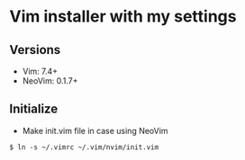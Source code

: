 # Vim installer with my settings

## Versions

- Vim: 7.4+
- NeoVim: 0.1.7+

## Initialize

- Make init.vim file in case using NeoVim
```
$ ln -s ~/.vimrc ~/.vim/nvim/init.vim
```
